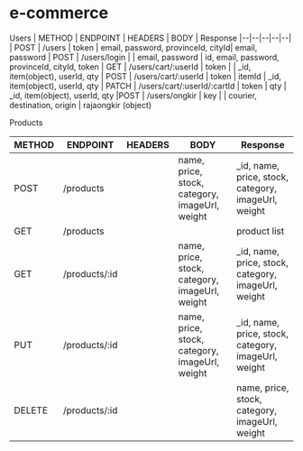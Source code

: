# e-commerce

Users
| METHOD | ENDPOINT | HEADERS | BODY | Response
|--|--|--|--|--|
| POST | /users | token | email, password, provinceId, cityId| email, password
| POST | /users/login | | email, password | id, email, password, provinceId, cityId, token
| GET | /users/cart/:userId | token | | _id, item(object), userId, qty
| POST | /users/cart/:userId | token | itemId | _id, item(object), userId, qty
| PATCH | /users/cart/:userId/:cartId | token | qty | _id, item(object), userId, qty
|POST | /users/ongkir | key | | courier, destination, origin | rajaongkir (object)

Products

| METHOD | ENDPOINT | HEADERS | BODY | Response
|--|--|--|--|--|
| POST | /products | | name, price, stock, category, imageUrl, weight | _id, name, price, stock, category, imageUrl, weight
| GET | /products | | | product list 
| GET | /products/:id | | name, price, stock, category, imageUrl, weight | _id, name, price, stock, category, imageUrl, weight
| PUT | /products/:id | | name, price, stock, category, imageUrl, weight | _id, name, price, stock, category, imageUrl, weight
| DELETE | /products/:id | | | name, price, stock, category, imageUrl, weight





